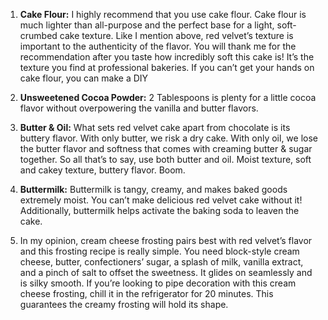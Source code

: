 1. **Cake Flour:** I highly recommend that you use cake flour. Cake flour is much lighter than all-purpose and the perfect base for a light, soft-crumbed cake texture. Like I mention above, red velvet’s texture is important to the authenticity of the flavor. You will thank me for the recommendation after you taste how incredibly soft this cake is! It’s the texture you find at professional bakeries. If you can’t get your hands on cake flour, you can make a DIY
2. **Unsweetened Cocoa Powder:** 2 Tablespoons is plenty for a little cocoa flavor without overpowering the vanilla and butter flavors.
3. **Butter & Oil:** What sets red velvet cake apart from chocolate is its buttery flavor. With only butter, we risk a dry cake. With only oil, we lose the butter flavor and softness that comes with creaming butter & sugar together. So all that’s to say, use both butter and oil. Moist texture, soft and cakey texture, buttery flavor. Boom.
4. **Buttermilk:** Buttermilk is tangy, creamy, and makes baked goods extremely moist. You can’t make delicious red velvet cake without it! Additionally, buttermilk helps activate the baking soda to leaven the cake.

5. In my opinion, cream cheese frosting pairs best with red velvet’s flavor and this frosting recipe is really simple. You need block-style cream cheese, butter, confectioners’ sugar, a splash of milk, vanilla extract, and a pinch of salt to offset the sweetness. It glides on seamlessly and is silky smooth. If you’re looking to pipe decoration with this cream cheese frosting, chill it in the refrigerator for 20 minutes. This guarantees the creamy frosting will hold its shape.